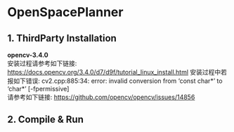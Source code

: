 # OpenSpacePlanner  
## 1. ThirdParty Installation
**opencv-3.4.0**  
安装过程请参考如下链接:
https://docs.opencv.org/3.4.0/d7/d9f/tutorial_linux_install.html
安装过程中若报如下错误:
cv2.cpp:885:34: error: invalid conversion from ‘const char*’ to ‘char*’ [-fpermissive]  
请参考如下链接:
https://github.com/opencv/opencv/issues/14856  
## 2. Compile & Run
